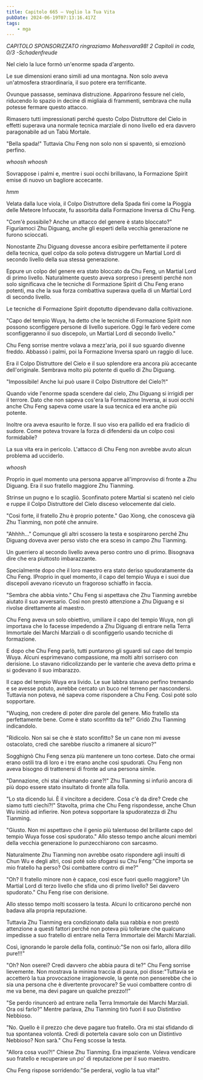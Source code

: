 ```yaml
---
title: Capitolo 665 – Voglio la Tua Vita
pubDate: 2024-06-19T07:13:16.417Z
tags:
    - mga
---
```



<em>CAPITOLO SPONSORIZZATO ringraziamo Mahesvara98!
2 Capitoli in coda, 0/3
-Schadenfreude</em>


Nel cielo la luce formò un'enorme spada d'argento.


Le sue dimensioni erano simili ad una montagna. Non solo aveva un'atmosfera straordinaria, il suo potere era terrificante.


Ovunque passasse, seminava distruzione. Apparirono fessure nel cielo, riducendo lo spazio in decine di migliaia di frammenti, sembrava che nulla potesse fermare questo attacco.


Rimasero tutti impressionati perché questo Colpo Distruttore del Cielo in effetti superava una normale tecnica marziale di nono livello ed era davvero paragonabile ad un Tabù Mortale.


"Bella spada!" Tuttavia Chu Feng non solo non si spaventò, si emozionò perfino.


*whoosh whoosh*


Sovrappose i palmi e, mentre i suoi occhi brillavano, la Formazione Spirit emise di nuovo un bagliore accecante.


*hmm*


Velata dalla luce viola, il Colpo Distruttore della Spada finì come la Pioggia delle Meteore Infuocate, fu assorbita dalla Formazione Inversa di Chu Feng.


"Com'è possibile? Anche un attacco del genere è stato bloccato?" Figuriamoci Zhu Diguang, anche gli esperti della vecchia generazione ne furono scioccati.


Nonostante Zhu Diguang dovesse ancora esibire perfettamente il potere della tecnica, quel colpo da solo poteva distruggere un Martial Lord di secondo livello della sua stessa generazione.


Eppure un colpo del genere era stato bloccato da Chu Feng, un Martial Lord di primo livello. Naturalmente questo aveva sorpreso i presenti perché non solo significava che le tecniche di Formazione Spirit di Chu Feng erano potenti, ma che la sua forza combattiva superava quella di un Martial Lord di secondo livello.


Le tecniche di Formazione Spirit dopotutto dipendevano dalla coltivazione.


"Capo del tempio Wuya, ha detto che le tecniche di Formazione Spirit non possono sconfiggere persone di livello superiore. Oggi le farò vedere come sconfiggeranno il suo discepolo, un Martial Lord di secondo livello."


Chu Feng sorrise mentre volava a mezz'aria, poi il suo sguardo divenne freddo. Abbassò i palmi, poi la Formazione Inversa sparò un raggio di luce.


Era il Colpo Distruttore del Cielo e il suo splendore era ancora più accecante dell'originale. Sembrava molto più potente di quello di Zhu Diguang.


"Impossibile! Anche lui può usare il Colpo Distruttore del Cielo?!"


Quando vide l'enorme spada scendere dal cielo, Zhu Diguang si irrigidì per il terrore. Dato che non sapeva cos'era la Formazione Inversa, ai suoi occhi anche Chu Feng sapeva come usare la sua tecnica ed era anche più potente.


Inoltre ora aveva esaurito le forze. Il suo viso era pallido ed era fradicio di sudore. Come poteva trovare la forza di difendersi da un colpo così formidabile?


La sua vita era in pericolo. L'attacco di Chu Feng non avrebbe avuto alcun problema ad ucciderlo.


*whoosh*


Proprio in quel momento una persona apparve all'improvviso di fronte a Zhu Diguang. Era il suo fratello maggiore Zhu Tianming.


Strinse un pugno e lo scagliò. Sconfinato potere Martial si scatenò nel cielo e ruppe il Colpo Distruttore del Cielo disceso velocemente dal cielo.


"Così forte, il fratello Zhu è proprio potente." Gao Xiong, che conosceva già Zhu Tianming, non poté che annuire.


"Ahhhh..." Comunque gli altri scossero la testa e sospirarono perché Zhu Diguang doveva aver perso visto che era sceso in campo Zhu Tianming.


Un guerriero al secondo livello aveva perso contro uno di primo. Bisognava dire che era piuttosto imbarazzante.


Specialmente dopo che il loro maestro era stato deriso spudoratamente da Chu Feng. IProprio in quel momento, il capo del tempio Wuya e i suoi due discepoli avevano ricevuto un fragoroso schiaffo in faccia.


"Sembra che abbia vinto." Chu Feng si aspettava che Zhu Tianming avrebbe aiutato il suo avversario. Così non prestò attenzione a Zhu Diguang e si rivolse direttamente al maestro.


Chu Feng aveva un solo obiettivo, umiliare il capo del tempio Wuya, non gli importava che lo facesse impedendo a Zhu Diguang di entrare nella Terra Immortale dei Marchi Marziali o di sconfiggerlo usando tecniche di formazione.


E dopo che Chu Feng parlò, tutti puntarono gli sguardi sul capo del tempio Wuya. Alcuni esprimevano compassione, ma molti altri sorrisero con derisione. Lo stavano ridicolizzando per le vanterie che aveva detto prima e si godevano il suo imbarazzo.


Il capo del tempio Wuya era livido. Le sue labbra stavano perfino tremando e se avesse potuto, avrebbe cercato un buco nel terreno per nascondersi. Tuttavia non poteva, né sapeva come rispondere a Chu Feng. Così poté solo sopportare.


"Wuqing, non credere di poter dire parole del genere. Mio fratello sta perfettamente bene. Come è stato sconfitto da te?" Gridò Zhu Tianming indicandolo.


"Ridicolo. Non sai se che è stato sconfitto? Se un cane non mi avesse ostacolato, credi che sarebbe riuscito a rimanere al sicuro?"


Sogghignò Chu Feng senza più mantenere un tono cortese. Dato che ormai erano ostili tra di loro e i tre erano anche così spudorati. Chu Feng non aveva bisogno di trattenersi di fronte ad una persona simile.


"Dannazione, chi stai chiamando cane?!" Zhu Tianming si infuriò ancora di più dopo essere stato insultato di fronte alla folla.


"Lo sta dicendo lui. È il vincitore a decidere. Cosa c'è da dire? Crede che siamo tutti ciechi?!" Stavolta, prima che Chu Feng rispondesse, anche Chun Wu iniziò ad infierire. Non poteva sopportare la spudoratezza di Zhu Tianming.


"Giusto. Non mi aspettavo che il genio più talentuoso del brillante capo del tempio Wuya fosse così spudorato." Allo stesso tempo anche alcuni membri della vecchia generazione lo punzecchiarono con sarcasmo.


Naturalmente Zhu Tianming non avrebbe osato rispondere agli insulti di Chun Wu e degli altri, così poté solo sfogarsi su Chu Feng:"Che importa se mio fratello ha perso? Osi combattere contro di me?"


"Oh? Il fratello minore non è capace, così esce fuori quello maggiore? Un Martial Lord di terzo livello che sfida uno di primo livello? Sei davvero spudorato." Chu Feng rise con derisione.


Allo stesso tempo molti scossero la testa. Alcuni lo criticarono perché non badava alla propria reputazione.


Tuttavia Zhu Tianming era condizionato dalla sua rabbia e non prestò attenzione a questi fattori perché non poteva più tollerare che qualcuno impedisse a suo fratello di entrare nella Terra Immortale dei Marchi Marziali.


Così, ignorando le parole della folla, continuò:"Se non osi farlo, allora dillo pure!!!"


"Oh? Non oserei? Credi davvero che abbia paura di te?" Chu Feng sorrise lievemente. Non mostrava la minima traccia di paura, poi disse:"Tuttavia se accetterò la tua provocazione irragionevole, la gente non penserebbe che io sia una persona che è divertente provocare? Se vuoi combattere contro di me va bene, ma devi pagare un qualche prezzo!!"


"Se perdo rinuncerò ad entrare nella Terra Immortale dei Marchi Marziali. Ora osi farlo?" Mentre parlava, Zhu Tianming tirò fuori il suo Distintivo Nebbioso.


"No. Quello è il prezzo che deve pagare tuo fratello. Ora mi stai sfidando di tua spontanea volontà. Credi di potertela cavare solo con un Distintivo Nebbioso? Non sarà." Chu Feng scosse la testa.


"Allora cosa vuoi?!" Chiese Zhu Tianming. Era impaziente. Voleva vendicare suo fratello e recuperare un po' di reputazione per il suo maestro.


Chu Feng rispose sorridendo:"Se perderai, voglio la tua vita!"
                                


                                



